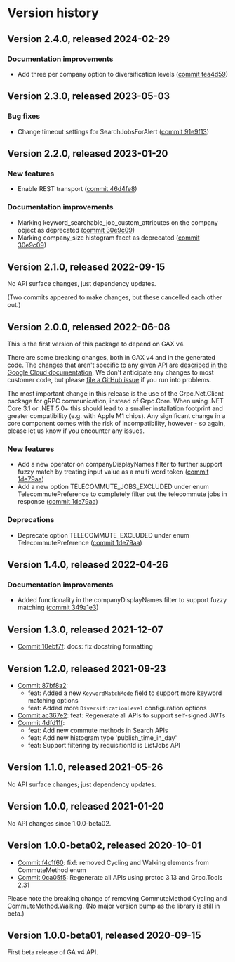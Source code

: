 # Version history

## Version 2.4.0, released 2024-02-29

### Documentation improvements

- Add three per company option to diversification levels ([commit fea4d59](https://github.com/googleapis/google-cloud-dotnet/commit/fea4d5922cf62babd58dddc1197ec7e93ef32476))

## Version 2.3.0, released 2023-05-03

### Bug fixes

- Change timeout settings for SearchJobsForAlert ([commit 91e9f13](https://github.com/googleapis/google-cloud-dotnet/commit/91e9f1381ab8f9bdf5eab593b8df73c1d1021b94))

## Version 2.2.0, released 2023-01-20

### New features

- Enable REST transport ([commit 46d4fe8](https://github.com/googleapis/google-cloud-dotnet/commit/46d4fe8461ac30e7666600e44e7bd16228768621))

### Documentation improvements

- Marking keyword_searchable_job_custom_attributes on the company object as deprecated ([commit 30e9c09](https://github.com/googleapis/google-cloud-dotnet/commit/30e9c09203c5238c48dffcdc7742504428234bfe))
- Marking company_size histogram facet as deprecated ([commit 30e9c09](https://github.com/googleapis/google-cloud-dotnet/commit/30e9c09203c5238c48dffcdc7742504428234bfe))

## Version 2.1.0, released 2022-09-15

No API surface changes, just dependency updates.

(Two commits appeared to make changes, but these cancelled each
other out.)
## Version 2.0.0, released 2022-06-08

This is the first version of this package to depend on GAX v4.

There are some breaking changes, both in GAX v4 and in the generated
code. The changes that aren't specific to any given API are [described in the Google Cloud
documentation](https://cloud.google.com/dotnet/docs/reference/help/breaking-gax4).
We don't anticipate any changes to most customer code, but please [file a
GitHub issue](https://github.com/googleapis/google-cloud-dotnet/issues/new/choose)
if you run into problems.

The most important change in this release is the use of the Grpc.Net.Client package
for gRPC communication, instead of Grpc.Core. When using .NET Core 3.1 or .NET 5.0+
this should lead to a smaller installation footprint and greater compatibility (e.g.
with Apple M1 chips). Any significant change in a core component comes with the risk
of incompatibility, however - so again, please let us know if you encounter any
issues.

### New features

- Add a new operator on companyDisplayNames filter to further support fuzzy match by treating input value as a multi word token ([commit 1de79aa](https://github.com/googleapis/google-cloud-dotnet/commit/1de79aa011a02033e0505a0adb6a38c683e82116))
- Add a new option TELECOMMUTE_JOBS_EXCLUDED under enum TelecommutePreference to completely filter out the telecommute jobs in response ([commit 1de79aa](https://github.com/googleapis/google-cloud-dotnet/commit/1de79aa011a02033e0505a0adb6a38c683e82116))

### Deprecations

- Deprecate option TELECOMMUTE_EXCLUDED under enum TelecommutePreference ([commit 1de79aa](https://github.com/googleapis/google-cloud-dotnet/commit/1de79aa011a02033e0505a0adb6a38c683e82116))

## Version 1.4.0, released 2022-04-26

### Documentation improvements

- Added functionality in the companyDisplayNames filter to support fuzzy matching ([commit 349a1e3](https://github.com/googleapis/google-cloud-dotnet/commit/349a1e3f81e7bd4fa3bfad4543889146523ac57a))

## Version 1.3.0, released 2021-12-07

- [Commit 10ebf7f](https://github.com/googleapis/google-cloud-dotnet/commit/10ebf7f): docs: fix docstring formatting
## Version 1.2.0, released 2021-09-23

- [Commit 87bf8a2](https://github.com/googleapis/google-cloud-dotnet/commit/87bf8a2):
  - feat: Added a new `KeywordMatchMode` field to support more keyword matching options
  - feat: Added more `DiversificationLevel` configuration options
- [Commit ac367e2](https://github.com/googleapis/google-cloud-dotnet/commit/ac367e2): feat: Regenerate all APIs to support self-signed JWTs
- [Commit 4dfd11f](https://github.com/googleapis/google-cloud-dotnet/commit/4dfd11f):
  - feat: Add new commute methods in Search APIs
  - feat: Add new histogram type 'publish_time_in_day'
  - feat: Support filtering by requisitionId is ListJobs API

## Version 1.1.0, released 2021-05-26

No API surface changes; just dependency updates.

## Version 1.0.0, released 2021-01-20

No API changes since 1.0.0-beta02.

## Version 1.0.0-beta02, released 2020-10-01

- [Commit f4c1f60](https://github.com/googleapis/google-cloud-dotnet/commit/f4c1f60): fix!: removed Cycling and Walking elements from CommuteMethod enum
- [Commit 0ca05f5](https://github.com/googleapis/google-cloud-dotnet/commit/0ca05f5): Regenerate all APIs using protoc 3.13 and Grpc.Tools 2.31

Please note the breaking change of removing CommuteMethod.Cycling and CommuteMethod.Walking. (No major version bump as the library is still in beta.)

## Version 1.0.0-beta01, released 2020-09-15

First beta release of GA v4 API.



